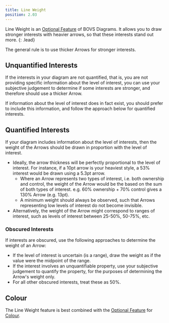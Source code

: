 ```yaml
---
title: Line Weight
position: 2.03
---
```


Line Weight is an [Optional Feature](/visualisation/optional) of BOVS Diagrams. It allows you to draw stronger interests with heavier arrows, so that these interests stand out more.
{: .lead}

The general rule is to use thicker Arrows for stronger interests.


## Unquantified Interests

If the interests in your diagram are not quantified, that is, you are not providing specific information about the level of interest, you can use your subjective judgement to determine if some interests are stronger, and therefore should use a thicker Arrow.

If information about the level of interest does in fact exist, you should prefer to include this information, and follow the approach below for quantified interests.


## Quantified Interests

If your diagram includes information about the level of interests, then the weight of the Arrows should be drawn in proportion with the level of interest.

* Ideally, the arrow thickness will be perfectly proportional to the level of interest. For instance, if a 10pt arrow is your heaviest style, a 53% interest would be drawn using a 5.3pt arrow.
  * Where an Arrow represents two types of interest, i.e. both ownership and control, the weight of the Arrow would be the based on the sum of both types of interest. e.g. 60% ownership + 70% control gives a 130% Arrow (e.g. 13pt).
  * A minimum weight should always be observed, such that Arrows representing low levels of interest do not become invisible.
* Alternatively, the weight of the Arrow might correspond to ranges of interest, such as levels of interest between 25-50%, 50-75%, etc.

### Obscured Interests

If interests are obscured, use the following approaches to determine the weight of an Arrow:

* If the level of interest is uncertain (is a range), draw the weight as if the value were the midpoint of the range.
* If the interest involves an unquantifiable property, use your subjective judgement to quantify the property, for the purposes of determining the Arrow's weight only.
* For all other obscured interests, treat these as 50%.


## Colour

The Line Weight feature is best combined with the [Optional Feature](/visualisation/optional) for [Colour](/visualisation/optional/colour).